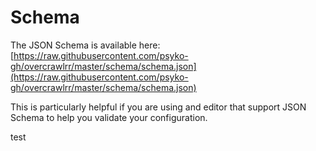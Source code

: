 # Schema

The JSON Schema is available here: [https://raw.githubusercontent.com/psyko-gh/overcrawlrr/master/schema/schema.json](https://raw.githubusercontent.com/psyko-gh/overcrawlrr/master/schema/schema.json)

This is particularly helpful if you are using and editor that support JSON Schema to help you validate your configuration.

test

